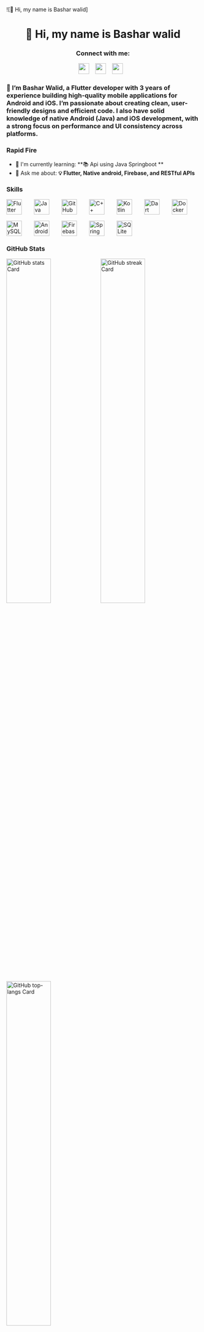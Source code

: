 ![👋 Hi, my name is Bashar walid]

<div id="toc">
  <ul align="center" style="list-style: none">
    <summary>
      <h1>
        👋 Hi, my name is Bashar walid
      </h1>
    </summary>
  </ul>
</div>

**<h3 align="center">Connect with me:</h3>** 
<p align="center"><a href="https://www.linkedin.com/in/https://www.linkedin.com/in/bashar-walid-82a538283/" target="_blank"><img src="https://img.shields.io/badge/LinkedIn-0077B5?style=for-the-badge&logo=linkedin&logoColor=white" height="28" style="margin-right: 12px"></a> <a href="basharwalid2002@gmail.com" target="_blank"><img src="https://img.shields.io/badge/Gmail-D14836?style=for-the-badge&logo=gmail&logoColor=white" height="28" style="margin-right: 12px"></a> <a href="https://www.instagram.com/fr.bashar" target="_blank"><img src="https://img.shields.io/badge/Instagram-E4405F?style=for-the-badge&logo=instagram&logoColor=white" height="28" style="margin-right: 12px"></a></p>

 **<h3 align="left">🚀 I’m Bashar Walid, a Flutter developer with 3 years of experience building high-quality mobile applications for Android and iOS. I’m passionate about creating clean, user-friendly designs and efficient code. I also have solid knowledge of native Android (Java) and iOS development, with a strong focus on performance and UI consistency across platforms.</h3>**

**<h3 align="left">Rapid Fire</h3>**

- 🌱 I'm currently learning: **📚 Api using Java Springboot **
- 💬 Ask me about: **💡 Flutter, Native android, Firebase, and RESTful APIs**

 **<h3 align="left">Skills</h3>**

<div style="display: flex; flex-wrap: wrap; gap: 16px; justify-content: left;"><img src="https://cdn.jsdelivr.net/gh/devicons/devicon/icons/flutter/flutter-original.svg" height="40" alt="Flutter" style="margin-right: 16px"> <img src="https://cdn.jsdelivr.net/gh/devicons/devicon/icons/java/java-original.svg" height="40" alt="Java" style="margin-right: 16px"> <img src="https://cdn.jsdelivr.net/gh/devicons/devicon/icons/github/github-original.svg" height="40" alt="GitHub" style="margin-right: 16px"> <img src="https://cdn.jsdelivr.net/gh/devicons/devicon/icons/cplusplus/cplusplus-original.svg" height="40" alt="C++" style="margin-right: 16px"> <img src="https://cdn.jsdelivr.net/gh/devicons/devicon/icons/kotlin/kotlin-original.svg" height="40" alt="Kotlin" style="margin-right: 16px"> <img src="https://cdn.jsdelivr.net/gh/devicons/devicon@latest/icons/dart/dart-original.svg" height="40" alt="Dart" style="margin-right: 16px"> <img src="https://cdn.jsdelivr.net/gh/devicons/devicon@latest/icons/docker/docker-original-wordmark.svg" height="40" alt="Docker" style="margin-right: 16px"> <img src="https://cdn.jsdelivr.net/gh/devicons/devicon@latest/icons/mysql/mysql-original-wordmark.svg" height="40" alt="MySQL" style="margin-right: 16px"> <img src="https://cdn.jsdelivr.net/gh/devicons/devicon/icons/android/android-original.svg" height="40" alt="Android" style="margin-right: 16px"> <img src="https://cdn.jsdelivr.net/gh/devicons/devicon/icons/firebase/firebase-plain.svg" height="40" alt="Firebase" style="margin-right: 16px"> <img src="https://cdn.jsdelivr.net/gh/devicons/devicon@latest/icons/spring/spring-original-wordmark.svg" height="40" alt="Spring" style="margin-right: 16px"> <img src="https://cdn.jsdelivr.net/gh/devicons/devicon/icons/sqlite/sqlite-original.svg" height="40" alt="SQLite" style="margin-right: 16px"></div>

 **<h3 align="left">GitHub Stats</h3>**

<p align="left">
  <img width="48%" src="https://github-readme-stats.vercel.app/api?username=basharwalid&theme=react&hide_title=false&hide_rank=false&show_icons=false&include_all_commits=false&count_private=true&line_height=23" alt="GitHub stats Card" />
  <img width="48%" src="https://streak-stats.demolab.com/?user=basharwalid&theme=react&hide_border=false&date_format=M+j%5B%2C+Y%5D&mode=daily&hide_total_contributions=false&hide_current_streak=false&hide_longest_streak=false&card_height=200" alt="GitHub streak Card" />
</p>

<p align="left">
  <img width="48%" src="https://github-readme-stats.vercel.app/api/top-langs?username=basharwalid&theme=react&hide_title=false&layout=compact&langs_count=6&hide_progress=false&card_width=400" alt="GitHub top-langs Card" />
</p>


